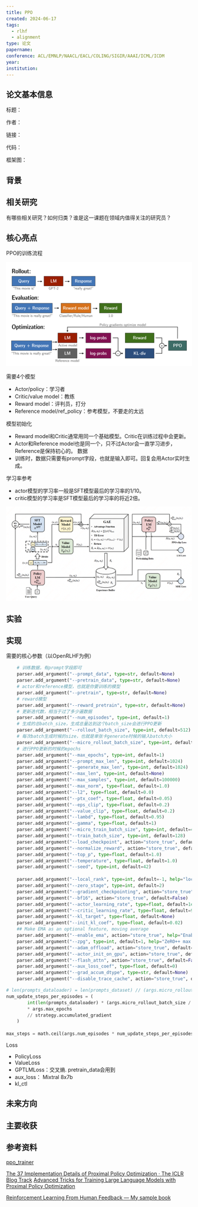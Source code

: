```yaml
---
title: PPO
created: 2024-06-17
tags:
  - rlhf
  - alignment
type: 论文
papername: 
conference: ACL/EMNLP/NAACL/EACL/COLING/SIGIR/AAAI/ICML/ICDM
year: 
institution:
---
```


## 论文基本信息

标题：

作者：

链接：

代码：

框架图：


## 背景



## 相关研究
有哪些相关研究？如何归类？谁是这一课题在领域内值得关注的研究员？



## 核心亮点

PPO的训练流程

![](img/Pasted%20image%2020240617194446.png)

需要4个模型
- Actor/policy：学习者
- Critic/value model：教练
- Reward model：评判员，打分
- Reference model/ref_policy：参考模型，不要走的太远

模型初始化
- Reward model和Critic通常用同一个基础模型。Critic在训练过程中会更新。
- Actor和Reference model也是同一个，只不过Actor会一直学习进步，Reference是保持初心的。
数据
- 训练时，数据只需要有prompt字段，也就是输入即可。回复会用Actor实时生成。

学习率参考
- actor模型的学习率一般是SFT模型最后的学习率的1/10。
- critic模型的学习率是SFT模型最后的学习率的将近2倍。

![](img/Pasted%20image%2020240621141211.png)


## 实验



## 实现

需要的核心参数（以OpenRLHF为例）

```python
    # 训练数据，有prompt字段即可
    parser.add_argument("--prompt_data", type=str, default=None)
    parser.add_argument("--pretrain_data", type=str, default=None)
    # actor和reference模型，也就是你要训练的模型
    parser.add_argument("--pretrain", type=str, default=None)
    # reward模型
    parser.add_argument("--reward_pretrain", type=str, default=None)
    # 更新迭代数，相当于过了多少遍数据
    parser.add_argument("--num_episodes", type=int, default=1)
    # 生成的总batch_size，生成总量达到这个batch_size会进行PPO更新
    parser.add_argument("--rollout_batch_size", type=int, default=512)
    # 每次batch生成时候的size，也就是单张卡generate时候的输入batch大小
    parser.add_argument("--micro_rollout_batch_size", type=int, default=8)
    # 进行PPO更新的时候的epochs
    parser.add_argument("--max_epochs", type=int, default=1)
    parser.add_argument("--prompt_max_len", type=int, default=1024)
    parser.add_argument("--generate_max_len", type=int, default=1024)
    parser.add_argument("--max_len", type=int, default=None)
    parser.add_argument("--max_samples", type=int, default=100000)
    parser.add_argument("--max_norm", type=float, default=1.0)
    parser.add_argument("--l2", type=float, default=0.0)
    parser.add_argument("--ptx_coef", type=float, default=0.05)
    parser.add_argument("--eps_clip", type=float, default=0.2)
    parser.add_argument("--value_clip", type=float, default=0.2)
    parser.add_argument("--lambd", type=float, default=0.95)
    parser.add_argument("--gamma", type=float, default=1)
    parser.add_argument("--micro_train_batch_size", type=int, default=4)
    parser.add_argument("--train_batch_size", type=int, default=128)
    parser.add_argument("--load_checkpoint", action="store_true", default=False)
    parser.add_argument("--normalize_reward", action="store_true", default=False)
    parser.add_argument("--top_p", type=float, default=1.0)
    parser.add_argument("--temperature", type=float, default=1.0)
    parser.add_argument("--seed", type=int, default=42)

    parser.add_argument("--local_rank", type=int, default=-1, help="local_rank for deepspeed")
    parser.add_argument("--zero_stage", type=int, default=2)
    parser.add_argument("--gradient_checkpointing", action="store_true", default=False)
    parser.add_argument("--bf16", action="store_true", default=False)
    parser.add_argument("--actor_learning_rate", type=float, default=1e-6)
    parser.add_argument("--critic_learning_rate", type=float, default=9e-6)
    parser.add_argument("--kl_target", type=float, default=None)
    parser.add_argument("--init_kl_coef", type=float, default=0.02)
    ## Make EMA as an optional feature, moving average
    parser.add_argument("--enable_ema", action="store_true", help="Enable EMA checkpoint for the model.")
    parser.add_argument("--zpg", type=int, default=1, help="ZeRO++ max partition size")
    parser.add_argument("--adam_offload", action="store_true", default=False)
    parser.add_argument("--actor_init_on_gpu", action="store_true", default=False)
    parser.add_argument("--flash_attn", action="store_true", default=False)
    parser.add_argument("--aux_loss_coef", type=float, default=0)
    parser.add_argument("--grad_accum_dtype", type=str, default=None)
    parser.add_argument("--disable_trace_cache", action="store_true", default=False)
```


```python
# len(prompts_dataloader) = len(prompts_dataset) // (args.micro_rollout_batch_size * num_process)
num_update_steps_per_episodes = (
        int(len(prompts_dataloader) * (args.micro_rollout_batch_size / args.micro_train_batch_size))
        * args.max_epochs
        // strategy.accumulated_gradient
    )

max_steps = math.ceil(args.num_episodes * num_update_steps_per_episodes)
```


Loss
- PolicyLoss
- ValueLoss
- GPTLMLoss：交叉熵. pretrain_data会用到
- aux_loss： Mixtral 8x7b
- kl_ctl

## 未来方向



## 主要收获


## 参考资料

[ppo_trainer](https://huggingface.co/docs/trl/ppo_trainer)

[The 37 Implementation Details of Proximal Policy Optimization · The ICLR Blog Track](https://iclr-blog-track.github.io/2022/03/25/ppo-implementation-details/)
[Advanced Tricks for Training Large Language Models with Proximal Policy Optimization](https://difficult-link-dd7.notion.site/eb7b2d1891f44b3a84e7396d19d39e6f?v=01bcb084210149488d730064cbabc99f)

[Reinforcement Learning From Human Feedback — My sample book](https://newfacade.github.io/notes-on-reinforcement-learning/17-ppo-trl.html)


